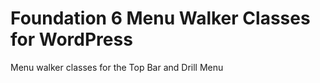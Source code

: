 Foundation 6 Menu Walker Classes for WordPress
==============================================

Menu walker classes for the Top Bar and Drill Menu